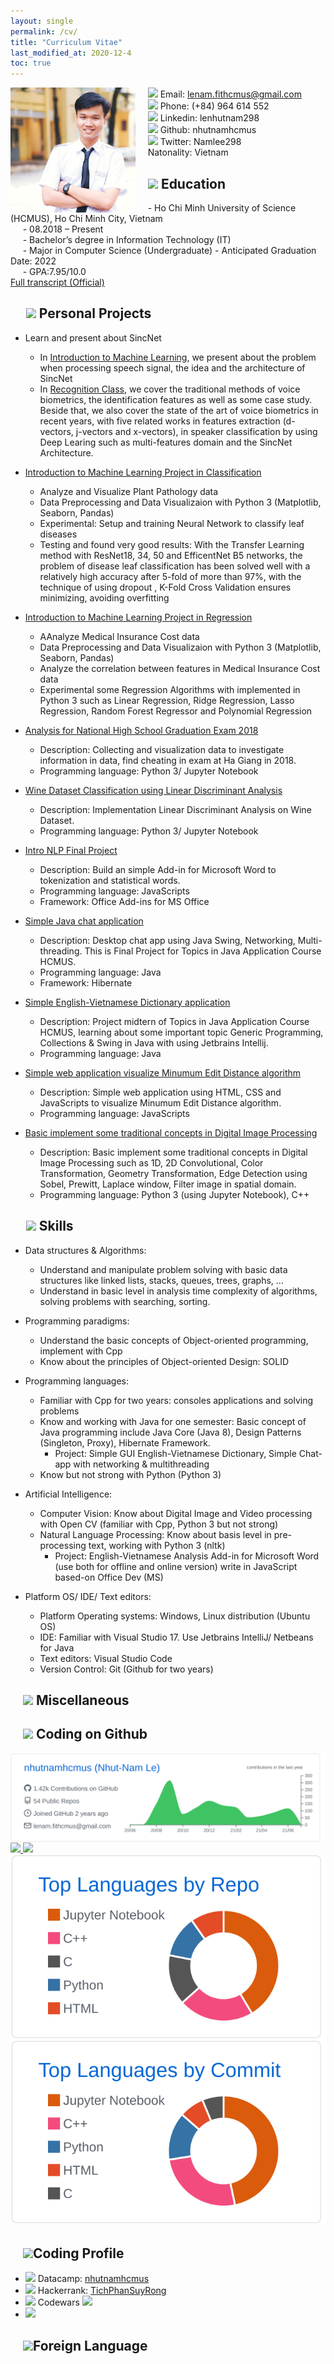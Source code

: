 ```yaml
---
layout: single
permalink: /cv/
title: "Curriculum Vitae"
last_modified_at: 2020-12-4
toc: true
---
```


<div> 
<a href="https://github.com/anuraghazra/github-readme-stats">
  <img align="left" width="200" src="/assets/img/avt/avt_2.jpg"/>
</a>
</div>


&nbsp;&nbsp;&nbsp;&nbsp; <a><img src="https://img.icons8.com/fluent/15/000000/email-open.png"/></a> Email: lenam.fithcmus@gmail.com <br>
&nbsp;&nbsp;&nbsp;&nbsp; <a><img src="https://img.icons8.com/fluent/15/000000/cell-phone.png"/></a> Phone: (+84) 964 614 552 <br>
&nbsp;&nbsp;&nbsp;&nbsp; <a><img src="https://img.icons8.com/fluent/15/000000/linkedin.png"/></a> Linkedin: lenhutnam298 <br>
&nbsp;&nbsp;&nbsp;&nbsp; <a> <img src="https://img.icons8.com/color/15/000000/github--v1.png"/></a> Github: nhutnamhcmus <br>
&nbsp;&nbsp;&nbsp;&nbsp; <a> <img src="https://img.icons8.com/fluent/15/000000/twitter.png"/></a> Twitter: Namlee298 <br>
&nbsp;&nbsp;&nbsp;&nbsp; Natonality: Vietnam <br>

## &nbsp;&nbsp;&nbsp;&nbsp;<img src="https://img.icons8.com/fluent/48/000000/university.png"/>&nbsp;Education

&nbsp;&nbsp;&nbsp;&nbsp; - Ho Chi Minh University of Science (HCMUS), Ho Chi Minh City, Vietnam  <br>
&nbsp;&nbsp;&nbsp;&nbsp; - 08.2018 – Present <br>
&nbsp;&nbsp;&nbsp;&nbsp; - Bachelor’s degree in Information Technology (IT)<br>
&nbsp;&nbsp;&nbsp;&nbsp; - Major in Computer Science (Undergraduate) - Anticipated Graduation Date: 2022<br>
&nbsp;&nbsp;&nbsp;&nbsp; - GPA:7.95/10.0 <br>
[Full transcript (Official)](https://drive.google.com/file/d/1U2fe7NfBfiRUw4pfSsZuHV7ICRix7x4_/view?usp=sharing)<br>

## &nbsp;&nbsp;&nbsp;&nbsp; <img src="https://img.icons8.com/color/48/000000/project.png"/>&nbsp;Personal Projects
- Learn and present about SincNet
  - In [Introduction to Machine Learning](https://github.com/nhutnamhcmus/introduction-to-machine-learning-hcmus-presentation), we present about the problem when processing speech signal, the idea and the architecture of SincNet
  - In [Recognition Class](https://github.com/nhutnamhcmus/hcmus-recognition-presentation), we cover the traditional methods of voice biometrics, the identification features as well as some case study. Beside that, we also cover the state of the art of voice biometrics in recent years, with five related works in features extraction (d-vectors, j-vectors and x-vectors), in speaker classification by using Deep Learing such as multi-features domain and the SincNet Architecture.

- [Introduction to Machine Learning Project in Classification](https://github.com/nhutnamhcmus/ml-lab-02-classification)
  - Analyze and Visualize Plant Pathology data
  - Data Preprocessing and Data Visualizaion with Python 3 (Matplotlib, Seaborn, Pandas)
  - Experimental: Setup and training Neural Network to classify leaf diseases
  - Testing and found very good results: With the Transfer Learning method with ResNet18, 34, 50 and EfficentNet B5 networks, the problem of disease leaf classification has been solved well with a relatively high accuracy after 5-fold of more than 97%, with the technique of using dropout , K-Fold Cross Validation ensures minimizing, avoiding overfitting

- [Introduction to Machine Learning Project in Regression](https://github.com/nhutnamhcmus/lab-01-regression)
  - AAnalyze Medical Insurance Cost data
  - Data Preprocessing and Data Visualizaion with Python 3 (Matplotlib, Seaborn, Pandas)
  - Analyze the correlation between features in Medical Insurance Cost data
  - Experimental some Regression Algorithms with implemented in Python 3 such as Linear Regression, Ridge Regression, Lasso Regression, Random Forest Regressor and Polynomial Regression

- [Analysis for National High School Graduation Exam 2018](https://github.com/nhutnamhcmus/thpt-qg-2018)
  - Description: Collecting and visualization data to investigate information in data, find cheating in exam at Ha Giang in 2018.
  - Programming language: Python 3/ Jupyter Notebook

- [Wine Dataset Classification using Linear Discriminant Analysis](https://github.com/nhutnamhcmus/wine-linear-discriminant-analysis)
  - Description: Implementation Linear Discriminant Analysis on Wine Dataset.
  - Programming language: Python 3/ Jupyter Notebook

- [Intro NLP Final Project](https://github.com/nhutnamhcmus/nlp-word-addin)
  - Description: Build an simple Add-in for Microsoft Word to tokenization and statistical words.
  - Programming language: JavaScripts
  - Framework: Office Add-ins for MS Office

- [Simple Java chat application](https://github.com/nhutnamhcmus/Chat-App)
  - Description: Desktop chat app using Java Swing, Networking, Multi-threading. This is Final Project for Topics in Java Application Course HCMUS.
  - Programming language: Java 
  - Framework: Hibernate

- [Simple English-Vietnamese Dictionary application](https://github.com/nhutnamhcmus/Dictionary)
  - Description: Project midtern of Topics in Java Application Course HCMUS, learning about some important topic Generic Programming, Collections & Swing in Java with using Jetbrains Intellij.
  - Programming language: Java 

- [Simple web application visualize Minumum Edit Distance algorithm](https://github.com/nhutnamhcmus/simple-med)
  - Description: Simple web application using HTML, CSS and JavaScripts to visualize Minumum Edit Distance algorithm.
  - Programming language: JavaScripts 

- [Basic implement some traditional concepts in Digital Image Processing](https://github.com/nhutnamhcmus/dip)
  - Description: Basic implement some traditional concepts in Digital Image Processing such as 1D, 2D Convolutional, Color Transformation, Geometry Transformation, Edge Detection using Sobel, Prewitt, Laplace window, Filter image in spatial domain.
  - Programming language: Python 3 (using Jupyter Notebook), C++

## &nbsp;&nbsp;&nbsp;&nbsp; <img src="https://img.icons8.com/fluent/48/000000/development-skill.png"/>&nbsp;Skills

- Data structures & Algorithms:
  - Understand and manipulate problem solving with basic data structures like linked lists, stacks, queues,
trees, graphs, …
  - Understand in basic level in analysis time complexity of algorithms, solving problems with searching,
sorting.
- Programming paradigms:
  - Understand the basic concepts of Object-oriented programming, implement with Cpp
  - Know about the principles of Object-oriented Design: SOLID
- Programming languages:
  - Familiar with Cpp for two years: consoles applications and solving problems
  - Know and working with Java for one semester: Basic concept of Java programming include Java
Core (Java 8), Design Patterns (Singleton, Proxy), Hibernate Framework.
    - Project: Simple GUI English-Vietnamese Dictionary, Simple Chat-app with networking &
multithreading
  - Know but not strong with Python (Python 3)
- Artificial Intelligence:
  - Computer Vision: Know about Digital Image and Video processing with Open CV (familiar with Cpp,
Python 3 but not strong)
  - Natural Language Processing: Know about basis level in pre-processing text, working with Python 3
(nltk)
    - Project: English-Vietnamese Analysis Add-in for Microsoft Word (use both for offline and
online version) write in JavaScript based-on Office Dev (MS)

- Platform OS/ IDE/ Text editors:
  - Platform Operating systems: Windows, Linux distribution (Ubuntu OS)
  - IDE: Familiar with Visual Studio 17. Use Jetbrains IntelliJ/ Netbeans for Java
  - Text editors: Visual Studio Code
  - Version Control: Git (Github for two years)

## &nbsp;&nbsp;&nbsp;&nbsp;<img src="https://img.icons8.com/color/48/000000/metamorphose.png"/>&nbsp;Miscellaneous

## &nbsp;&nbsp;&nbsp;&nbsp;<img src="https://img.icons8.com/color/48/000000/github-2.png"/> Coding on Github
<a href="https://github.com/anuraghazra/github-readme-stats">
  <img align="left" src="https://raw.githubusercontent.com/nhutnamhcmus/nhutnamhcmus/master/profile-summary-card-output/github/0-profile-details.svg"/>
</a>

<a href="https://github.com/anuraghazra/github-readme-stats">
  <img src="https://github-readme-stats.vercel.app/api?username=nhutnamhcmus&count_private=true&show_icons=true" />
</a>
<a href="https://github.com/anuraghazra/github-readme-stats">
  <img src="https://github-readme-stats.vercel.app/api/top-langs/?username=nhutnamhcmus" />
</a>
<div> 
<a href="https://github.com/anuraghazra/github-readme-stats">
  <img align="left" src="https://raw.githubusercontent.com/nhutnamhcmus/nhutnamhcmus/master/profile-summary-card-output/github/1-repos-per-language.svg" />
</a>
<a href="https://github.com/anuraghazra/github-readme-stats">
  <img src="https://raw.githubusercontent.com/nhutnamhcmus/nhutnamhcmus/master/profile-summary-card-output/github/2-most-commit-language.svg" />
</a>
</div>

## &nbsp;&nbsp;&nbsp;&nbsp;<img src="https://img.icons8.com/bubbles/48/000000/code.png"/>Coding Profile

- <img src="https://www.datacamp.com/datacamp-sq.png?v=20102020" width="48"/>&nbsp;Datacamp: [nhutnamhcmus](https://www.datacamp.com/profile/nhutnamhcmus)
- <img src="https://upload.wikimedia.org/wikipedia/commons/4/40/HackerRank_Icon-1000px.png" width="48"/>&nbsp;Hackerrank: [TichPhanSuyRong](https://www.hackerrank.com/TichPhanSuyRong)
- <img src="https://shankxwebdev.com/wp-content/uploads/2016/03/Screen-Shot-2016-03-28-at-7.51.42-AM.png" width="48"/>&nbsp;Codewars ![](https://www.codewars.com/users/TichPhanSuyRong/badges/large)
- <img src="https://projecteuler.net/profile/tichphansuyrong.png"/>&nbsp;

## &nbsp;&nbsp;&nbsp;&nbsp;<img src="https://img.icons8.com/cute-clipart/48/000000/language.png"/>Foreign Language



